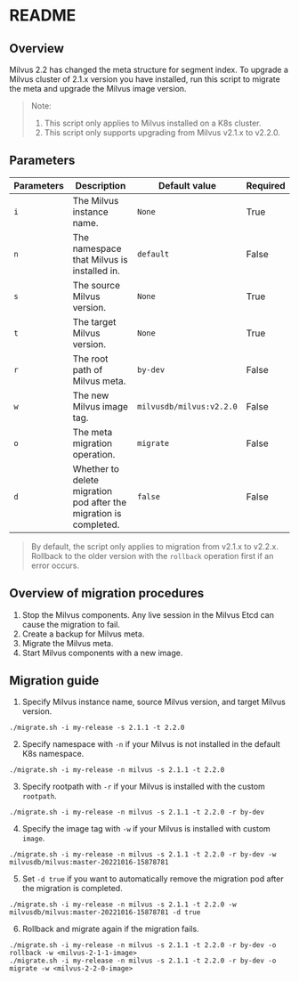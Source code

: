 # README

## Overview

Milvus 2.2 has changed the meta structure for segment index. To upgrade a Milvus cluster of 2.1.x version you have installed, run this script to migrate the meta and upgrade the Milvus image version.


> Note: 
> 1. This script only applies to Milvus installed on a K8s cluster.
> 2. This script only supports upgrading from Milvus v2.1.x to v2.2.0.

## Parameters

| Parameters   | Description                                                      | Default value                    | Required                |
| ------------ | ---------------------------------------------------------------- | ---------------------------- | ----------------------- |
| `i`          | The Milvus instance name.                                 | `None`                         | True                    |
| `n`          | The namespace that Milvus is installed in.                | `default`                      | False                   |
| `s`          | The source Milvus version.                                | `None`                         | True                    |
| `t`          | The target Milvus version.                               | `None`                         | True                    |
| `r`          | The root path of Milvus meta.                             | `by-dev`                       | False                   |
| `w`          | The new Milvus image tag.                                 | `milvusdb/milvus:v2.2.0`       | False                   |
| `o`          | The meta migration operation.                             | `migrate`                      | False                   |
| `d`          | Whether to delete migration pod after the migration is completed.          | `false`                        | False                   |
> By default, the script only applies to migration from v2.1.x to v2.2.x. Rollback to the older version with the `rollback` operation first if an error occurs.


## Overview of migration procedures
1. Stop the Milvus components. Any live session in the Milvus Etcd can cause the migration to fail. 
2. Create a backup for Milvus meta.
3. Migrate the Milvus meta.
4. Start Milvus components with a new image.


## Migration guide

1. Specify Milvus instance name, source Milvus version, and target Milvus version.

```shell
./migrate.sh -i my-release -s 2.1.1 -t 2.2.0
```

2. Specify namespace with `-n` if your Milvus is not installed in the default K8s namespace.

```shell
./migrate.sh -i my-release -n milvus -s 2.1.1 -t 2.2.0
```

3. Specify rootpath with `-r` if your Milvus is installed with the custom `rootpath`.

```shell
./migrate.sh -i my-release -n milvus -s 2.1.1 -t 2.2.0 -r by-dev
```

4. Specify the image tag with `-w` if your Milvus is installed with custom `image`.

```shell
./migrate.sh -i my-release -n milvus -s 2.1.1 -t 2.2.0 -r by-dev -w milvusdb/milvus:master-20221016-15878781
```

5. Set `-d true` if you want to automatically remove the migration pod after the migration is completed.

```shell
./migrate.sh -i my-release -n milvus -s 2.1.1 -t 2.2.0 -w milvusdb/milvus:master-20221016-15878781 -d true
```

6. Rollback and migrate again if the migration fails.

```
./migrate.sh -i my-release -n milvus -s 2.1.1 -t 2.2.0 -r by-dev -o rollback -w <milvus-2-1-1-image>
./migrate.sh -i my-release -n milvus -s 2.1.1 -t 2.2.0 -r by-dev -o migrate -w <milvus-2-2-0-image>
```
